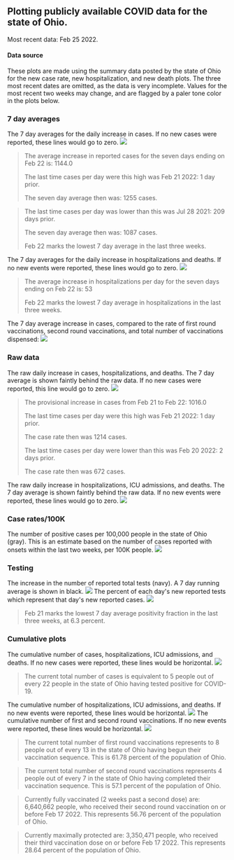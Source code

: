 ## Plotting publicly available COVID data for the state of Ohio. 

Most recent data: Feb 25 2022. 

#### Data source
These plots are made using the summary data posted by the state of Ohio for the new case rate,
    new hospitalization, and new death plots. The three most recent dates are omitted, as the data is very incomplete. Values for the most recent two weeks may change, and are flagged by a paler tone color in the plots below. 

### 7 day averages
The 7 day averages for the daily increase in cases. If no new cases were reported, these lines would go to zero.
![](7dayaverage_cases.png)

>The average increase in reported cases for the seven days ending on Feb 22 is: 1144.0
>
>The last time cases per day were this high was Feb 21 2022: 1 day prior.
>
>The seven day average then was: 1255 cases.

>
>The last time cases per day was lower than this was Jul 28 2021: 209 days prior.
>
>The seven day average then was: 1087 cases.
>
>Feb 22 marks the lowest 7 day average in the last three weeks.

The 7 day averages for the daily increase in hospitalizations and deaths. If no new events were reported, these lines would go to zero.
![](7dayaverage_hospital.png)

>The average increase in hospitalizations per day for the seven days ending on Feb 22 is: 53
>
>Feb 22 marks the lowest 7 day average in hospitalizations in the last three weeks.

The 7 day average increase in cases, compared to the rate of first round vaccinations, second round vaccinations, and total number of vaccinations dispensed:
![](DailyVaccinationsCases.png)

### Raw data
The raw daily increase in cases, hospitalizations, and deaths. The 7 day average is shown faintly behind the raw data. If no new cases were reported, this line would go to zero.
![](DailyCases.png)

>The provisional increase in cases from Feb 21 to Feb 22: 1016.0 
>
>The last time cases per day were this high was Feb 21 2022: 1 day prior. 
>
>The case rate then was 1214 cases.
>
>The last time cases per day were lower than this was Feb 20 2022: 2 days prior. 
>
>The case rate then was 672 cases.

The raw daily increase in hospitalizations, ICU admissions, and deaths. The 7 day average is shown faintly behind the raw data. If no new events were reported, these lines would go to zero.
![](DailyHospitalizations.png)

### Case rates/100K 

The number of positive cases per 100,000 people in the state of Ohio (gray). This is an estimate based on the number of cases reported with onsets within the last two weeks, per 100K people.
![](7dayaverage_rate.png)
### Testing

The increase in the number of reported total tests (navy). A 7 day running average is shown in black.
![](DailyTests.png)
The percent of each day's new reported tests which represent that day's new reported cases.
![](percentpositive_tests.png)

>Feb 21 marks the lowest 7 day average positivity fraction in the last three weeks, at 6.3 percent.

### Cumulative plots
The cumulative number of cases, hospitalizations, ICU admissions, and deaths. If no new cases were reported, these lines would be horizontal.
![](Cases.png)

>The current total number of cases is equivalent to 5 people out of every 22 people in the state of Ohio having tested positive for COVID-19.

The cumulative number of hospitalizations, ICU admissions, and deaths. If no new events were reported, these lines would be horizontal.
![](Hospitalizations.png)
The cumulative number of first and second round vaccinations. If no new events were reported, these lines would be horizontal.
![](Vaccinations.png)

>The current total number of first round vaccinations represents to 8 people out of every 13 in the state of Ohio having begun their vaccination sequence.
>This is 61.78 percent of the population of Ohio.

>The current total number of second round vaccinations represents 4 people out of every 7 in the state of Ohio having completed their vaccination sequence.
>This is 57.1 percent of the population of Ohio.

>Currently fully vaccinated (2 weeks past a second dose) are: 6,640,662 people, who received their second round vaccination on or before Feb 17 2022.
>This represents 56.76 percent of the population of Ohio.

>Currently maximally protected are: 3,350,471 people, who received their third vaccination dose on or before Feb 17 2022.
>This represents 28.64 percent of the population of Ohio.

